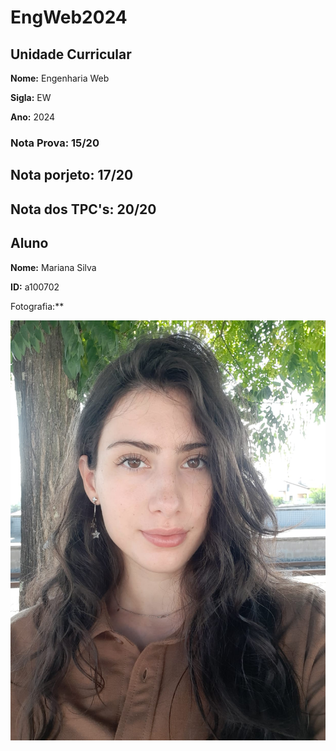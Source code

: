 # EngWeb2024

## Unidade Curricular

**Nome:** Engenharia Web

**Sigla:** EW

**Ano:** 2024

### Nota Prova: 15/20
## Nota porjeto: 17/20
## Nota dos TPC's: 20/20 

## Aluno

**Nome:** Mariana Silva

**ID:** a100702

Fotografia:** 

![Fotografia do aluno](./foto.jpeg)
